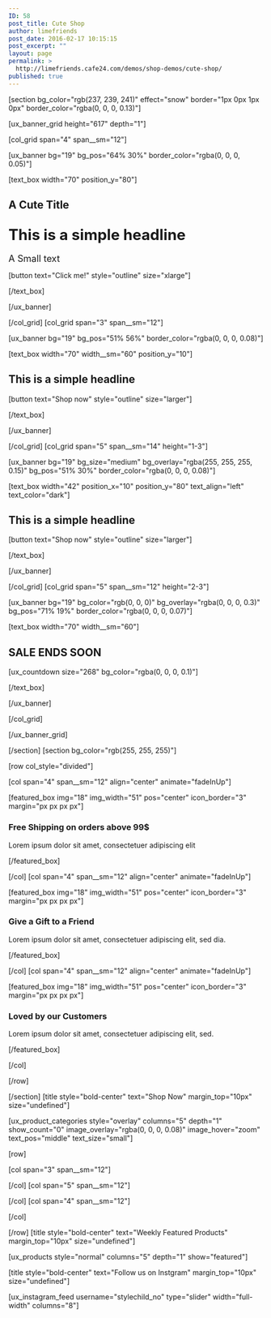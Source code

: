 ```yaml
---
ID: 58
post_title: Cute Shop
author: limefriends
post_date: 2016-02-17 10:15:15
post_excerpt: ""
layout: page
permalink: >
  http://limefriends.cafe24.com/demos/shop-demos/cute-shop/
published: true
---
```

[section bg_color="rgb(237, 239, 241)" effect="snow" border="1px 0px 1px 0px" border_color="rgba(0, 0, 0, 0.13)"]

[ux_banner_grid height="617" depth="1"]

[col_grid span="4" span__sm="12"]

[ux_banner bg="19" bg_pos="64% 30%" border_color="rgba(0, 0, 0, 0.05)"]

[text_box width="70" position_y="80"]

<h2 class="alt-font">A Cute Title</h2>
<h2 class="uppercase"><strong><span style="font-size: 140%;">This is a simple headline</span></strong></h2>
<p class="lead"><span style="font-size: 130%;">A Small text</span></p>
[button text="Click me!" style="outline" size="xlarge"]


[/text_box]

[/ux_banner]

[/col_grid]
[col_grid span="3" span__sm="12"]

[ux_banner bg="19" bg_pos="51% 56%" border_color="rgba(0, 0, 0, 0.08)"]

[text_box width="70" width__sm="60" position_y="10"]

<h2 class="uppercase"><strong>This is a simple headline</strong></h2>
[button text="Shop now" style="outline" size="larger"]


[/text_box]

[/ux_banner]

[/col_grid]
[col_grid span="5" span__sm="14" height="1-3"]

[ux_banner bg="19" bg_size="medium" bg_overlay="rgba(255, 255, 255, 0.15)" bg_pos="51% 30%" border_color="rgba(0, 0, 0, 0.08)"]

[text_box width="42" position_x="10" position_y="80" text_align="left" text_color="dark"]

<h2 class="uppercase"><strong>This is a simple headline</strong></h2>
[button text="Shop now" style="outline" size="larger"]


[/text_box]

[/ux_banner]

[/col_grid]
[col_grid span="5" span__sm="12" height="2-3"]

[ux_banner bg="19" bg_color="rgb(0, 0, 0)" bg_overlay="rgba(0, 0, 0, 0.3)" bg_pos="71% 19%" border_color="rgba(0, 0, 0, 0.07)"]

[text_box width="70" width__sm="60"]

<h2 class="uppercase"><strong>SALE ENDS SOON</strong></h2>
[ux_countdown size="268" bg_color="rgba(0, 0, 0, 0.1)"]


[/text_box]

[/ux_banner]

[/col_grid]

[/ux_banner_grid]

[/section]
[section bg_color="rgb(255, 255, 255)"]

[row col_style="divided"]

[col span="4" span__sm="12" align="center" animate="fadeInUp"]

[featured_box img="18" img_width="51" pos="center" icon_border="3" margin="px px px px"]

<h3>Free Shipping on orders above 99$</h3>
<p>Lorem ipsum dolor sit amet, consectetuer adipiscing elit</p>

[/featured_box]

[/col]
[col span="4" span__sm="12" align="center" animate="fadeInUp"]

[featured_box img="18" img_width="51" pos="center" icon_border="3" margin="px px px px"]

<h3>Give a Gift to a Friend</h3>
<p>Lorem ipsum dolor sit amet, consectetuer adipiscing elit, sed dia.</p>

[/featured_box]

[/col]
[col span="4" span__sm="12" align="center" animate="fadeInUp"]

[featured_box img="18" img_width="51" pos="center" icon_border="3" margin="px px px px"]

<h3>Loved by our Customers</h3>
<p>Lorem ipsum dolor sit amet, consectetuer adipiscing elit, sed.</p>

[/featured_box]

[/col]

[/row]

[/section]
[title style="bold-center" text="Shop Now" margin_top="10px" size="undefined"]

[ux_product_categories style="overlay" columns="5" depth="1" show_count="0" image_overlay="rgba(0, 0, 0, 0.08)" image_hover="zoom" text_pos="middle" text_size="small"]

[row]

[col span="3" span__sm="12"]


[/col]
[col span="5" span__sm="12"]


[/col]
[col span="4" span__sm="12"]


[/col]

[/row]
[title style="bold-center" text="Weekly Featured Products" margin_top="10px" size="undefined"]

[ux_products style="normal" columns="5" depth="1" show="featured"]

[title style="bold-center" text="Follow us on Instgram" margin_top="10px" size="undefined"]

[ux_instagram_feed username="stylechild_no" type="slider" width="full-width" columns="8"]